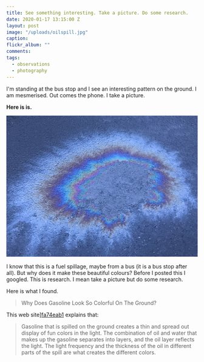 ```yaml
---
title: See something interesting. Take a picture. Do some research.
date: 2020-01-17 13:15:00 Z
layout: post
image: "/uploads/oilspill.jpg"
caption:
flickr_album: ""
comments:
tags:
  - observations
  - photography
---
```


I'm standing at the bus stop and I see an interesting pattern on the ground. I am mesmerised. Out comes the phone. I take a picture.

**Here is is.**

![Oil spill in the road](/uploads/oilspill.jpg "Oil spill in the road")

I know that this is a fuel spillage, maybe from a bus (it is a bus stop after all). But why does it make these beautiful colours? Before I posted this I googled. This is research. I mean take a picture but do some research.

Here is what I found.

> Why Does Gasoline Look So Colorful On The Ground?

This web site][fa74eab1] explains that:

  [fa74eab1]: https://www.palmendodgechryslerjeepofracine.com/blog/why-does-gasoline-look-so-colorful-on-the-ground/ "Check this web site"

> Gasoline that is spilled on the ground creates a thin and spread out display of fun colors in the light. The combination of oil and water that makes up the gasoline separates into layers, and the oil layer reflects the light. The light frequency and the thickness of the oil in different parts of the spill are what creates the different colors.
